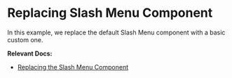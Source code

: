 # Replacing Slash Menu Component

In this example, we replace the default Slash Menu component with a basic custom one.

**Relevant Docs:**

- [Replacing the Slash Menu Component](/docs/ui-components/slash-menu#replacing-the-slash-menu-component)